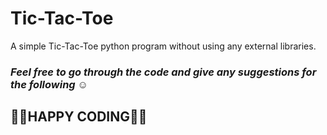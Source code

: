# Tic-Tac-Toe
A simple Tic-Tac-Toe python program without using any external libraries.  
  ### *Feel free to go through the code and give any suggestions for the following ☺*
  
  
  ## 👩‍💻**HAPPY CODING**👨‍💻

